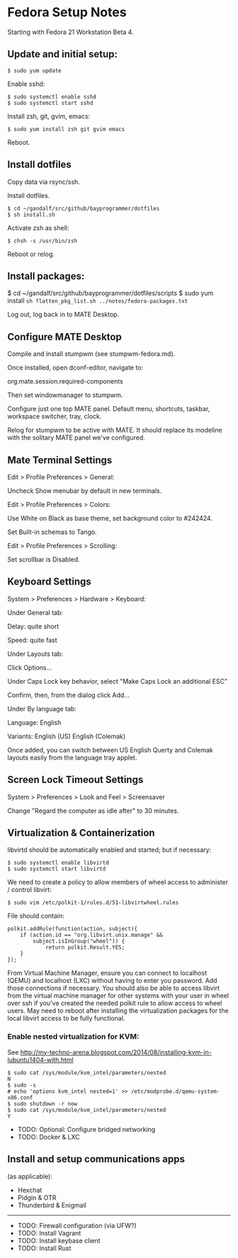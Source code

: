 # Fedora Setup Notes

Starting with Fedora 21 Workstation Beta 4.

## Update and initial setup:

    $ sudo yum update

Enable sshd:

    $ sudo systemctl enable sshd
    $ sudo systemctl start sshd

Install zsh, git, gvim, emacs:

    $ sudo yum install zsh git gvim emacs

Reboot.

## Install dotfiles

Copy data via rsync/ssh.

Install dotfiles.

    $ cd ~/gandalf/src/github/bayprogrammer/dotfiles
    $ sh install.sh

Activate zsh as shell:

    $ chsh -s /usr/bin/zsh

Reboot or relog.

## Install packages:

$ cd ~/gandalf/src/github/bayprogrammer/dotfiles/scripts
$ sudo yum install `sh flatten_pkg_list.sh ../notes/fedora-packages.txt`

Log out, log back in to MATE Desktop.

## Configure MATE Desktop

Compile and install stumpwm (see stumpwm-fedora.md).

Once installed, open dconf-editor, navigate to:

org.mate.session.required-components

Then set windowmanager to stumpwm.

Configure just one top MATE panel. Default menu, shortcuts, taskbar, workspace
switcher, tray, clock.

Relog for stumpwm to be active with MATE. It should replace its modeline with
the solitary MATE panel we've configured.

## Mate Terminal Settings

Edit > Profile Preferences > General:

Uncheck Show menubar by default in new terminals.

Edit > Profile Preferences > Colors:

Use White on Black as base theme, set background color to #242424.

Set Built-in schemas to Tango.

Edit > Profile Preferences > Scrolling:

Set scrollbar is Disabled.

## Keyboard Settings

System > Preferences > Hardware > Keyboard:

Under General tab:

Delay: quite short

Speed: quite fast

Under Layouts tab:

Click Options...

Under Caps Lock key behavior, select "Make Caps Lock an additional ESC"

Confirm, then, from the dialog click Add...

Under By language tab:

Language: English

Variants: English (US) English (Colemak)

Once added, you can switch between US English Querty and Colemak layouts easily
from the language tray applet.

## Screen Lock Timeout Settings

System > Preferences > Look and Feel > Screensaver

Change "Regard the computer as idle after" to 30 minutes.

## Virtualization & Containerization

libvirtd should be automatically enabled and started; but if necessary:

    $ sudo systemctl enable libvirtd
    $ sudo systemctl start libvirtd

We need to create a policy to allow members of wheel access to administer / control libvirt:

    $ sudo vim /etc/polkit-1/rules.d/51-libvirtwheel.rules

File should contain:

    polkit.addRule(function(action, subject){
        if (action.id == "org.libvirt.unix.manage" &&
            subject.isInGroup("wheel")) {
                return polkit.Result.YES;
        }
    });

From Virtual Machine Manager, ensure you can connect to localhost (QEMU) and
localhost (LXC) without having to enter you password. Add those connections if
necessary. You should also be able to access libvirt from the virtual machine
manager for other systems with your user in wheel over ssh if you've created
the needed polkit rule to allow access to wheel users. May need to reboot after
installing the virtualization packages for the local libvirt access to be fully
functional.

### Enable nested virtualization for KVM:

See http://my-techno-arena.blogspot.com/2014/08/installing-kvm-in-lubuntu1404-with.html

    $ sudo cat /sys/module/kvm_intel/parameters/nested
    N
    $ sudo -s
    # echo 'options kvm_intel nested=1' >> /etc/modprobe.d/qemu-system-x86.conf
    $ sudo shutdown -r now
    $ sudo cat /sys/module/kvm_intel/parameters/nested
    Y

- TODO: Optional: Configure bridged networking
- TODO: Docker & LXC

## Install and setup communications apps

(as applicable):

- Hexchat
- Pidgin & OTR
- Thunderbird & Enigmail

---

- TODO: Firewall configuration (via UFW?)
- TODO: Install Vagrant
- TODO: Install keybase client
- TODO: Install Rust
